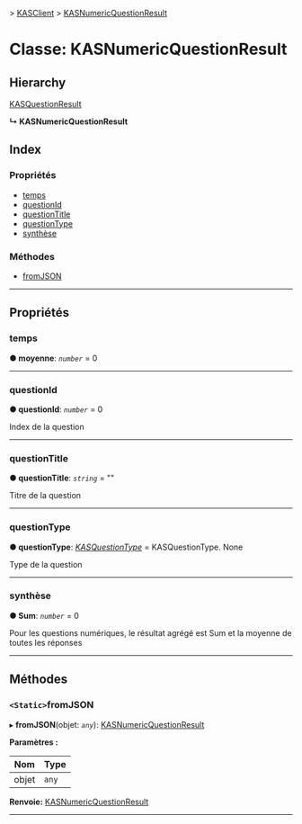 [](../README.md) > [KASClient](../modules/kasclient.md) > [KASNumericQuestionResult](../classes/kasclient.kasnumericquestionresult.md)

# <a name="class-kasnumericquestionresult"></a>Classe: KASNumericQuestionResult

## <a name="hierarchy"></a>Hierarchy

 [KASQuestionResult](kasclient.kasquestionresult.md)

**↳ KASNumericQuestionResult**

## <a name="index"></a>Index

### <a name="properties"></a>Propriétés

* [temps](kasclient.kasnumericquestionresult.md#average)
* [questionId](kasclient.kasnumericquestionresult.md#questionid)
* [questionTitle](kasclient.kasnumericquestionresult.md#questiontitle)
* [questionType](kasclient.kasnumericquestionresult.md#questiontype)
* [synthèse](kasclient.kasnumericquestionresult.md#sum)
### <a name="methods"></a>Méthodes

* [fromJSON](kasclient.kasnumericquestionresult.md#fromjson)

---

## <a name="properties"></a>Propriétés

<a id="average"></a>

###  <a name="average"></a>temps

**● moyenne**: *`number`* = 0

___
<a id="questionid"></a>

###  <a name="questionid"></a>questionId

**● questionId**: *`number`* = 0

Index de la question

___
<a id="questiontitle"></a>

###  <a name="questiontitle"></a>questionTitle

**● questionTitle**: *`string`* = ""

Titre de la question

___
<a id="questiontype"></a>

###  <a name="questiontype"></a>questionType

**● questionType**: *[KASQuestionType](../enums/kasclient.kasquestiontype.md)* = KASQuestionType. None

Type de la question

___
<a id="sum"></a>

###  <a name="sum"></a>synthèse

**● Sum**: *`number`* = 0

Pour les questions numériques, le résultat agrégé est Sum et la moyenne de toutes les réponses

___

## <a name="methods"></a>Méthodes

<a id="fromjson"></a>

### <a name="static-fromjson"></a>`<Static>`fromJSON

▸ **fromJSON**(objet: *`any`*): [KASNumericQuestionResult](kasclient.kasnumericquestionresult.md)

**Paramètres :**

| Nom | Type |
| ------ | ------ |
| objet | `any` |

**Renvoie:** [KASNumericQuestionResult](kasclient.kasnumericquestionresult.md)

___

